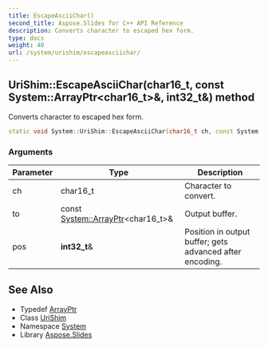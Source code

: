 ```yaml
---
title: EscapeAsciiChar()
second_title: Aspose.Slides for C++ API Reference
description: Converts character to escaped hex form.
type: docs
weight: 40
url: /system/urishim/escapeasciichar/
---
```

## UriShim::EscapeAsciiChar(char16_t, const System::ArrayPtr\<char16_t\>\&, int32_t\&) method


Converts character to escaped hex form.

```cpp
static void System::UriShim::EscapeAsciiChar(char16_t ch, const System::ArrayPtr<char16_t> &to, int32_t &pos)
```


### Arguments

| Parameter | Type | Description |
| --- | --- | --- |
| ch | char16_t | Character to convert. |
| to | const [System::ArrayPtr](../../arrayptr/)\<char16_t\>\& | Output buffer. |
| pos | **int32_t**\& | Position in output buffer; gets advanced after encoding. |

## See Also

* Typedef [ArrayPtr](../../arrayptr/)
* Class [UriShim](../)
* Namespace [System](../../)
* Library [Aspose.Slides](../../../)